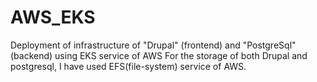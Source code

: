 # AWS_EKS
Deployment of infrastructure of "Drupal" (frontend) and "PostgreSql" (backend) using EKS service of AWS
For the storage of both Drupal and postgresql, I have used EFS(file-system) service of AWS.

